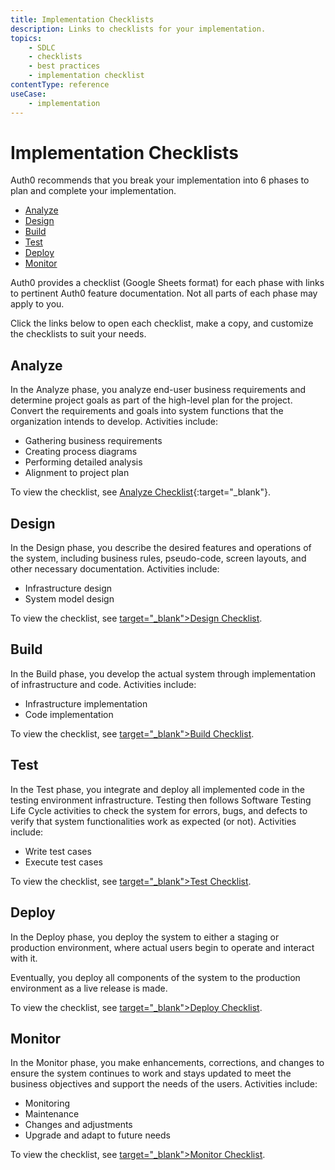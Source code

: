 ```yaml
---
title: Implementation Checklists
description: Links to checklists for your implementation. 
topics:
    - SDLC
    - checklists
    - best practices
    - implementation checklist
contentType: reference
useCase:
    - implementation
---
```

# Implementation Checklists

Auth0 recommends that you break your implementation into 6 phases to plan and complete your implementation. 

* [Analyze](#analyze)
* [Design](#design)
* [Build](#build)
* [Test](#test)
* [Deploy](#deploy) 
* [Monitor](#monitor)

Auth0 provides a checklist (Google Sheets format) for each phase with links to pertinent Auth0 feature documentation. Not all parts of each phase may apply to you. 

Click the links below to open each checklist, make a copy, and customize the checklists to suit your needs. 

## Analyze

In the Analyze phase, you analyze end-user business requirements and determine project goals as part of the high-level plan for the project. Convert the requirements and goals into system functions that the organization intends to develop. Activities include:

* Gathering business requirements
* Creating process diagrams
* Performing detailed analysis
* Alignment to project plan

To view the checklist, see [Analyze Checklist](https://docs.google.com/spreadsheets/d/1hTtRvvO6Szlvcr4XnsgzzmJj7FmmucAZAmFF275hB20/edit?usp=sharing){:target="_blank"}.

## Design

In the Design phase, you describe the desired features and operations of the system, including  business rules, pseudo-code, screen layouts, and other necessary documentation. Activities include:

* Infrastructure design
* System model design

To view the checklist, see <a href="https://docs.google.com/spreadsheets/d/1L0PLqcghVvCSdW_OmLoKlU0uDJtb5mw6uIufMrKW7ro/edit?usp=sharing"> target="_blank">Design Checklist</a>.

## Build

In the Build phase, you develop the actual system through implementation of infrastructure and code. Activities include:

* Infrastructure implementation
* Code implementation

To view the checklist, see <a href="https://docs.google.com/spreadsheets/d/1Wd5HwONEi2Max7zcORJpwn8yQO_mbu62FDc-Sk8oWS8/edit?usp=sharing"> target="_blank">Build Checklist</a>.

## Test

In the Test phase, you integrate and deploy all implemented code in the testing environment infrastructure. Testing then follows Software Testing Life Cycle activities to check the system for errors, bugs, and defects to verify that system functionalities work as expected (or not). Activities include:

* Write test cases
* Execute test cases

To view the checklist, see <a href="https://docs.google.com/spreadsheets/d/19tQOQ_heBVpHXx-YKZZY20u6y8mU8IwRHEF32znZ_-w/edit?usp=sharing"> target="_blank">Test Checklist</a>.

## Deploy

In the Deploy phase, you deploy the system to either a staging or production environment, where actual users begin to operate and interact with it. 

Eventually, you deploy all components of the system to the production environment as a live release is made.

To view the checklist, see <a href="https://docs.google.com/spreadsheets/d/1MRBz4CiT6RTL7Mf7eWmpjSZEQS3rwjNryyPGmvjn-fc/edit?usp=sharing"> target="_blank">Deploy Checklist</a>.

## Monitor

In the Monitor phase, you make enhancements, corrections, and changes to ensure the system continues to work and stays updated to meet the business objectives and support the needs of the users. Activities include: 

* Monitoring
* Maintenance
* Changes and adjustments
* Upgrade and adapt to future needs 

To view the checklist, see <a href="https://docs.google.com/spreadsheets/d/1zHs29OoeiludHxY5cV06oGVAIW91jMjUflJgzJVaRKo/edit?usp=sharing"> target="_blank">Monitor Checklist</a>.
